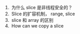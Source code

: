 

1. ​    为什么  slice 是非线程安全的？
2. ​    Slice 的扩容机制， range, slice
3. ​    slice 和 array 的区别
4. ​    How can we copy a slice 